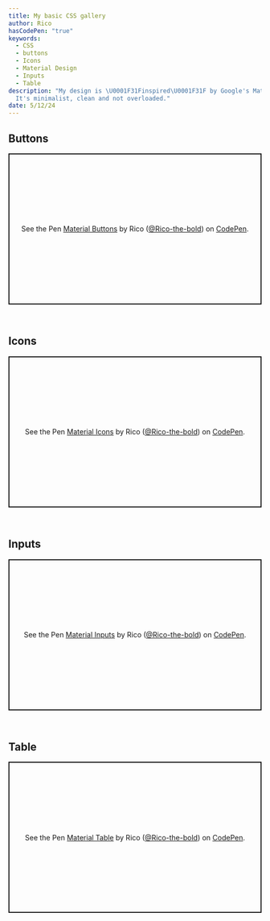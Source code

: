 ```yaml
---
title: My basic CSS gallery
author: Rico
hasCodePen: "true"
keywords:
  - CSS
  - buttons
  - Icons
  - Material Design
  - Inputs
  - Table
description: "My design is \U0001F31Finspired\U0001F31F by Google's Material Design.
  It's minimalist, clean and not overloaded."
date: 5/12/24
---
```


## Buttons

<div class="demo">
    <p class="codepen" data-height="300" data-theme-id="dark" data-default-tab="result" data-slug-hash="NWOQYqz" data-editable="true" data-user="Rico-the-bold" style="height: 300px; box-sizing: border-box; display: flex; align-items: center; justify-content: center; border: 2px solid; margin: 1em 0; padding: 1em;">
        <span>See the Pen <a href="https://codepen.io/Rico-the-bold/pen/NWOQYqz">
        Material Buttons</a> by Rico (<a href="https://codepen.io/Rico-the-bold">@Rico-the-bold</a>)
        on <a href="https://codepen.io">CodePen</a>.</span>
        </p>
</div>
<br>

## Icons

<div class="demo">
    <p class="codepen" data-height="300" data-theme-id="dark" data-default-tab="result" data-slug-hash="poxMBOR" data-editable="true" data-user="Rico-the-bold" style="height: 300px; box-sizing: border-box; display: flex; align-items: center; justify-content: center; border: 2px solid; margin: 1em 0; padding: 1em;">
        <span>See the Pen <a href="https://codepen.io/Rico-the-bold/pen/poxMBOR">
        Material Icons</a> by Rico (<a href="https://codepen.io/Rico-the-bold">@Rico-the-bold</a>)
        on <a href="https://codepen.io">CodePen</a>.</span>
        </p>
</div>
<br>

## Inputs

<div class="demo">
    <p class="codepen" data-height="300" data-theme-id="dark" data-default-tab="result" data-slug-hash="poxMBLE" data-editable="true" data-user="Rico-the-bold" style="height: 300px; box-sizing: border-box; display: flex; align-items: center; justify-content: center; border: 2px solid; margin: 1em 0; padding: 1em;">
        <span>See the Pen <a href="https://codepen.io/Rico-the-bold/pen/poxMBLE">
        Material Inputs</a> by Rico (<a href="https://codepen.io/Rico-the-bold">@Rico-the-bold</a>)
        on <a href="https://codepen.io">CodePen</a>.</span>
        </p>
</div>
<br>

## Table

<div class="demo">
    <p class="codepen" data-height="300" data-theme-id="dark" data-default-tab="result" data-slug-hash="GRYVapg" data-editable="true" data-user="Rico-the-bold" style="height: 300px; box-sizing: border-box; display: flex; align-items: center; justify-content: center; border: 2px solid; margin: 1em 0; padding: 1em;">
        <span>See the Pen <a href="https://codepen.io/Rico-the-bold/pen/GRYVapg">
        Material Table</a> by Rico (<a href="https://codepen.io/Rico-the-bold">@Rico-the-bold</a>)
        on <a href="https://codepen.io">CodePen</a>.</span>
        </p>
</div>
